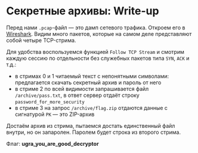 # Секретные архивы: Write-up

Перед нами `.pcap`-файл — это дамп сетевого трафика. Откроем его в [Wireshark](https://www.wireshark.org). Видим много пакетов, которые на самом деле представляют собой четыре TCP-стрима.

Для удобства воспользуемся функцией `Follow TCP Stream` и смотрим каждую сессию по отдельности без служебных пакетов типа `SYN`, `ACK` и т.д.:

* в стримах 0 и 1 читаемый текст с непонятными символами: предлагается скачать секретный архив и пароль от него
* в стриме 2 по всей видимости запрашивается файл `/archive/pass.txt`, в ответ сервер отдаёт строку `password_for_more_security`
* в стриме 3 на запрос `/archive/flag.zip` отдаются данные с сигнатурой `PK` — это ZIP-архив

Достаём архив из стрима, пытаемся достать единственный файл внутри, но он запаролен. Паролем будет строка из второго стрима.

Флаг: **ugra\_you\_are\_good\_decryptor**

